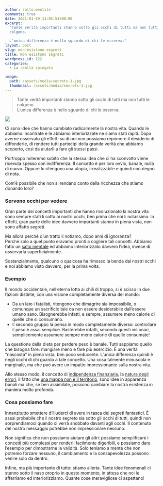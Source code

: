 ```yaml
---
author: salto.mentale
comments: true
date: 2021-01-09 11:06:51+00:00
excerpt:
  "Tante verità importanti stanno sotto gli occhi di tutti ma non tutti le
  colgono.

  L’unica differenza è nello sguardo di chi le osserva."
layout: post
slug: non-esistono-segreti
title: Non esistono segreti
wordpress_id: 122
categories:
  - La realtà spiegata

image:
  path: /assets/media/secrets-1.jpg
  thumbnail: /assets/media/secrets-1.jpg
---
```


> Tante verità importanti stanno sotto gli occhi di tutti ma non tutti le colgono.  
L’unica differenza è nello sguardo di chi le osserva.


![]({{site.baseurl}}/assets/media/Non-esistono-segreti.png)

Ci sono idee che hanno cambiato radicalmente la nostra vita. Quando le abbiamo incontrate e le abbiamo interiorizzate ne siamo stati rapiti. Dopo averne osservato gli effetti su di noi non possiamo reprimere il desiderio di diffonderle, di rendere tutti partecipi della grande verità che abbiamo scoperto, così da aiutarli a fare gli stessi passi.

Purtroppo noteremo subito che la stessa idea che ci ha sconvolto viene ricevuta spesso con indifferenza. Il concetto è per loro ovvio, banale, nulla di nuovo. Oppure lo ritengono una utopia, irrealizzabile e quindi non degno di nota.

Com’è possibile che non si rendano conto della ricchezza che stiamo donando loro?

### Servono occhi per vedere

Gran parte dei concetti importanti che hanno rivoluzionato la nostra vita sono sempre stati li sotto ai nostri occhi, ben prima che noi li notassimo. In effetti, gran parte delle idee davvero importanti stanno in piena vista, non sono affatto segreti.

Ma allora perché d’un tratto li notiamo, dopo anni di ignoranza?  
Perché solo a quel punto eravamo pronti a cogliere tali concetti. Abbiamo fatto un [salto mentale](/cose-un-salto-mentale/) ed abbiamo interiorizzato davvero l’idea, invece di osservarla superficialmente.

Sostanzialmente, qualcuno o qualcosa ha rimosso la benda dai nostri occhi e noi abbiamo visto davvero, per la prima volta.

### Esempio

Il mondo occidentale, nell’eterna lotta ai chili di troppo, si è scisso in due fazioni distinte, con una visione completamente diversa del mondo:

- Da un lato i fatalisti, ritengono che dimagrire sia impossibile, o comunque un sacrificio tale da non essere desiderabile dall’essere umano sano. Bisognerebbe infatti, e sempre, assumere meno calorie di quelle che si consumano.
- Il secondo gruppo la pensa in modo completamente diverso: controllare il peso è assai semplice. Basterebbe infatti, secondo questi visionari, semplicemente assumere sempre meno calorie di quelle consumate!

La questione della dieta per perdere peso è banale. Tutti sappiamo quello che bisogna fare: mangiare meno e fare più esercizio. È una verità “nascosta” in piena vista, ben poco seducente. L’unica differenza quindi è negli occhi di chi guarda a tale concetto. Una cosa talmente minuscola e marginale, ma che può avere un impatto impressionante sulla nostra vita.

Allo stesso modo, il concetto di [indipendenza finanziaria](/si-puo-smettere-di-lavorare-prima-della-pensione/), la [natura degli errori](/la-natura-dellerrore-salto-mentale/), il fatto che [una mappa non è il territorio](/la-mappa-non-e-il-territorio/), sono idee in apparenza banali ma che, se ben assimilate, possono cambiare la nostra esistenza in maniera molto profonda.

### Cosa possiamo fare

Innanzitutto smettere d’illuderci di avere in tasca dei segreti fantastici. È assai probabile che il nostro segreto sia sotto gli occhi di tutti, quindi non sorprendiamoci quando ci verrà snobbato davanti agli occhi. Il contenuto del nostro messaggio potrebbe non impressionare nessuno.

Non significa che non possiamo aiutare gli altri: possiamo semplificare i concetti più complessi per renderli facilmente digeribili, e possiamo dare l’esempio per dimostrarne la validità. Solo teniamo a mente che non potremo forzare nessuno, il cambiamento e la consapevolezza possono venire solo da dentro.

Infine, ma più importante di tutto: stiamo allerta. Tante idee fenomenali ci stanno sotto il naso proprio in questo momento, in attesa che noi le afferriamo ed interiorizziamo. Quante cose meravigliose ci aspettano!
